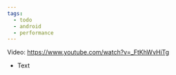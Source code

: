 ```yaml
---
tags:
  - todo
  - android
  - performance
---
```

Video: https://www.youtube.com/watch?v=_FtKhWvHiTg
- Text
